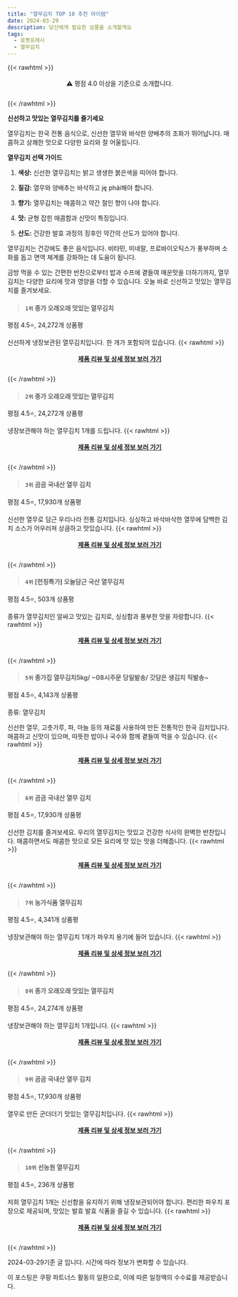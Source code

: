 ```yaml
---
title: "열무김치 TOP 10 추천 아이템"
date: 2024-03-29
description: 당신에게 필요한 상품을 소개할게요
tags:
  - 로켓프레시
  - 열무김치
---
```

{{< rawhtml >}}<div class="toc" style="text-align: center; height: 50px; line-height: 2;">  <p>⚠️ 평점 4.0 이상을 기준으로 소개합니다.<br></p></div> {{< /rawhtml >}}

**신선하고 맛있는 열무김치를 즐기세요**

열무김치는 한국 전통 음식으로, 신선한 열무와 바삭한 양배추의 조화가 뛰어납니다. 매콤하고 상쾌한 맛으로 다양한 요리와 잘 어울립니다.

**열무김치 선택 가이드**

1. **색상:** 신선한 열무김치는 밝고 생생한 붉은색을 띠어야 합니다.

2. **질감:** 열무와 양배추는 바삭하고 ję phải해야 합니다.

3. **향기:** 열무김치는 매콤하고 약간 절인 향이 나야 합니다.

4. **맛:** 균형 잡힌 매콤함과 신맛이 특징입니다.

5. **산도:** 건강한 발효 과정의 징후인 약간의 산도가 있어야 합니다.

열무김치는 건강에도 좋은 음식입니다. 비타민, 미네랄, 프로바이오틱스가 풍부하며 소화를 돕고 면역 체계를 강화하는 데 도움이 됩니다.

금방 먹을 수 있는 간편한 반찬으로부터 밥과 수프에 곁들여 매운맛을 더하기까지, 열무김치는 다양한 요리에 맛과 영양을 더할 수 있습니다. 오늘 바로 신선하고 맛있는 열무김치를 즐겨보세요.


>#### `1위` 종가 오래오래 맛있는 열무김치
평점 4.5⭐, 24,272개 상품평

신선하게 냉장보관된 열무김치입니다. 한 개가 포함되어 있습니다.
{{< rawhtml >}}<div class="toc" style="text-align: center; height: 50px; line-height: 2;"><p><b><a href="https://link.coupang.com/re/AFFSDP?lptag=AF5033054&pageKey=4583661822&itemId=7045023956&vendorItemId=74337127182&traceid=V0-153-9bb08651e93a2480&requestid=20240329160931282047853024&token=31850B%7CGM">제품 리뷰 및 상세 정보 보러 가기</a></b><br></p> </div>{{< /rawhtml >}}

>#### `2위` 종가 오래오래 맛있는 열무김치
평점 4.5⭐, 24,272개 상품평

냉장보관해야 하는 열무김치 1개를 드립니다.
{{< rawhtml >}}<div class="toc" style="text-align: center; height: 50px; line-height: 2;"><p><b><a href="https://link.coupang.com/re/AFFSDP?lptag=AF5033054&pageKey=4583661822&itemId=5622172538&vendorItemId=72921348473&traceid=V0-153-9bb08651e93a2480&requestid=20240329160931282047853024&token=31850B%7CGM">제품 리뷰 및 상세 정보 보러 가기</a></b><br></p> </div>{{< /rawhtml >}}

>#### `3위` 곰곰 국내산 열무 김치
평점 4.5⭐, 17,930개 상품평

신선한 열무로 담근 우리나라 전통 김치입니다. 싱싱하고 바삭바삭한 열무에 담백한 김치 소스가 어우러져 상큼하고 맛있습니다.
{{< rawhtml >}}<div class="toc" style="text-align: center; height: 50px; line-height: 2;"><p><b><a href="https://link.coupang.com/re/AFFSDP?lptag=AF5033054&pageKey=344627049&itemId=1094729644&vendorItemId=5613509487&traceid=V0-153-2cefe064833a7372&requestid=20240329160931282047853024&token=31850B%7CGM">제품 리뷰 및 상세 정보 보러 가기</a></b><br></p> </div>{{< /rawhtml >}}

>#### `4위` [런칭특가] 오늘담근 국산 열무김치
평점 4.5⭐, 503개 상품평

종류가 열무김치인 알싸고 맛있는 김치로, 싱싱함과 풍부한 맛을 자랑합니다.
{{< rawhtml >}}<div class="toc" style="text-align: center; height: 50px; line-height: 2;"><p><b><a href="https://link.coupang.com/re/AFFSDP?lptag=AF5033054&pageKey=7538144554&itemId=19809688010&vendorItemId=86911870770&traceid=V0-153-dafefc5fd00ae259&requestid=20240329160931282047853024&token=31850B%7CGM">제품 리뷰 및 상세 정보 보러 가기</a></b><br></p> </div>{{< /rawhtml >}}

>#### `5위` 종가집 열무김치5kg/   ~08시주문 당일발송/ 갓담은 생김치 직발송~
평점 4.5⭐, 4,143개 상품평

종류: 열무김치

신선한 열무, 고춧가루, 파, 마늘 등의 재료를 사용하여 만든 전통적인 한국 김치입니다. 매콤하고 신맛이 있으며, 따뜻한 밥이나 국수와 함께 곁들여 먹을 수 있습니다.
{{< rawhtml >}}<div class="toc" style="text-align: center; height: 50px; line-height: 2;"><p><b><a href="https://link.coupang.com/re/AFFSDP?lptag=AF5033054&pageKey=4705458396&itemId=5931915003&vendorItemId=83697801616&traceid=V0-153-79df6d5adb290c96&requestid=20240329160931282047853024&token=31850B%7CGM">제품 리뷰 및 상세 정보 보러 가기</a></b><br></p> </div>{{< /rawhtml >}}

>#### `6위` 곰곰 국내산 열무 김치
평점 4.5⭐, 17,930개 상품평

신선한 김치를 즐겨보세요. 우리의 열무김치는 맛있고 건강한 식사의 완벽한 반찬입니다. 매콤하면서도 매콤한 맛으로 모든 요리에 맛 있는 맛을 더해줍니다.
{{< rawhtml >}}<div class="toc" style="text-align: center; height: 50px; line-height: 2;"><p><b><a href="https://link.coupang.com/re/AFFSDP?lptag=AF5033054&pageKey=344627049&itemId=19224003979&vendorItemId=86340683996&traceid=V0-153-2cefe064833a7372&requestid=20240329160931282047853024&token=31850B%7CGM">제품 리뷰 및 상세 정보 보러 가기</a></b><br></p> </div>{{< /rawhtml >}}

>#### `7위` 농가식품 열무김치
평점 4.5⭐, 4,341개 상품평

냉장보관해야 하는 열무김치 1개가 파우치 용기에 들어 있습니다.
{{< rawhtml >}}<div class="toc" style="text-align: center; height: 50px; line-height: 2;"><p><b><a href="https://link.coupang.com/re/AFFSDP?lptag=AF5033054&pageKey=5991950746&itemId=10822091093&vendorItemId=78102187552&traceid=V0-153-65dd94784f199083&requestid=20240329160931282047853024&token=31850B%7CGM">제품 리뷰 및 상세 정보 보러 가기</a></b><br></p> </div>{{< /rawhtml >}}

>#### `8위` 종가 오래오래 맛있는 열무김치
평점 4.5⭐, 24,274개 상품평

냉장보관해야 하는 열무김치 1개입니다.
{{< rawhtml >}}<div class="toc" style="text-align: center; height: 50px; line-height: 2;"><p><b><a href="https://link.coupang.com/re/AFFSDP?lptag=AF5033054&pageKey=4583661822&itemId=2342639052&vendorItemId=70339210993&traceid=V0-153-9bb08651e93a2480&requestid=20240329160931282047853024&token=31850B%7CGM">제품 리뷰 및 상세 정보 보러 가기</a></b><br></p> </div>{{< /rawhtml >}}

>#### `9위` 곰곰 국내산 열무 김치
평점 4.5⭐, 17,930개 상품평

열무로 만든 군더더기 맛있는 열무김치입니다.
{{< rawhtml >}}<div class="toc" style="text-align: center; height: 50px; line-height: 2;"><p><b><a href="https://link.coupang.com/re/AFFSDP?lptag=AF5033054&pageKey=344627049&itemId=2735751187&vendorItemId=70725851331&traceid=V0-153-2cefe064833a7372&requestid=20240329160931282047853024&token=31850B%7CGM">제품 리뷰 및 상세 정보 보러 가기</a></b><br></p> </div>{{< /rawhtml >}}

>#### `10위` 선농원 열무김치
평점 4.5⭐, 236개 상품평

저희 열무김치 1개는 신선함을 유지하기 위해 냉장보관되어야 합니다. 편리한 파우치 포장으로 제공되며, 맛있는 발효 발효 식품을 즐길 수 있습니다.
{{< rawhtml >}}<div class="toc" style="text-align: center; height: 50px; line-height: 2;"><p><b><a href="https://link.coupang.com/re/AFFSDP?lptag=AF5033054&pageKey=5972787201&itemId=10732747605&vendorItemId=78013351366&traceid=V0-153-734e8c7235b2febf&requestid=20240329160931282047853024&token=31850B%7CGM">제품 리뷰 및 상세 정보 보러 가기</a></b><br></p> </div>{{< /rawhtml >}}


2024-03-29기준 글 입니다.
시간에 따라 정보가 변화할 수 있습니다.

이 포스팅은 쿠팡 파트너스 활동의 일환으로, 이에 따른 일정액의 수수료를 제공받습니다.